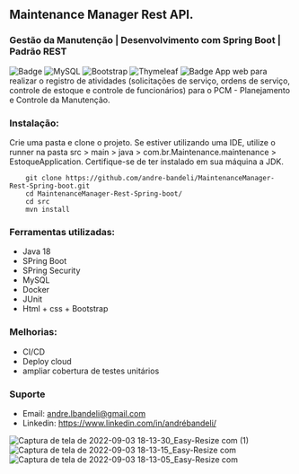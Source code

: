 ## Maintenance Manager Rest API.
### Gestão da Manutenção | Desenvolvimento com Spring Boot | Padrão REST
![Badge](https://img.shields.io/badge/Java-ED8B00?style=for-the-badge&logo=java&logoColor=white)
![MySQL](https://img.shields.io/badge/mysql-%2300f.svg?style=for-the-badge&logo=mysql&logoColor=white)
![Bootstrap](https://img.shields.io/badge/bootstrap-%23563D7C.svg?style=for-the-badge&logo=bootstrap&logoColor=white)
![Thymeleaf](https://img.shields.io/badge/Thymeleaf-%23005C0F.svg?style=for-the-badge&logo=Thymeleaf&logoColor=white)
![Badge](https://img.shields.io/badge/Spring_Boot-F2F4F9?style=for-the-badge&logo=spring-boot)
App web para realizar o registro de atividades (solicitações de serviço, ordens de serviço, controle de estoque e controle de funcionários)
para o PCM - Planejamento e Controle da Manutenção.

### Instalação:


Crie uma pasta e clone o projeto. Se estiver utilizando uma IDE, utilize o runner na pasta src > main > java > com.br.Maintenance.maintenance > EstoqueApplication.
Certifique-se de ter instalado em sua máquina a JDK.

        git clone https://github.com/andre-bandeli/MaintenanceManager-Rest-Spring-boot.git
        cd MaintenanceManager-Rest-Spring-boot/
        cd src
        mvn install
### Ferramentas utilizadas:

- Java 18
- SPring Boot
- SPring Security
- MySQL
- Docker
- JUnit
- Html + css + Bootstrap


### Melhorias:


- CI/CD
- Deploy cloud
- ampliar cobertura de testes unitários


### Suporte

- Email: andre.lbandeli@gmail.com
- Linkedin: https://www.linkedin.com/in/andrébandeli/


![Captura de tela de 2022-09-03 18-13-30_Easy-Resize com (1)](https://user-images.githubusercontent.com/87938869/188288277-082ba3c1-c77e-4f52-996f-b0510bd8699d.jpg)
![Captura de tela de 2022-09-03 18-13-15_Easy-Resize com](https://user-images.githubusercontent.com/87938869/188288326-1bd5fbdb-f9ef-4ef3-9fb1-405440da0b2f.jpg)
![Captura de tela de 2022-09-03 18-13-05_Easy-Resize com](https://user-images.githubusercontent.com/87938869/188288361-7b140dd1-b205-472f-8146-0e08ab2e8706.jpg)
